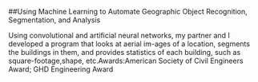 ##Using Machine Learning to Automate Geographic Object Recognition, Segmentation, and Analysis

Using convolutional and artificial neural networks, my partner and I developed a program that looks at aerial im-ages of a location, segments the buildings in them, and provides statistics of each building, such as square-footage,shape, etc.Awards:American Society of Civil Engineers Award; GHD Engineering Award